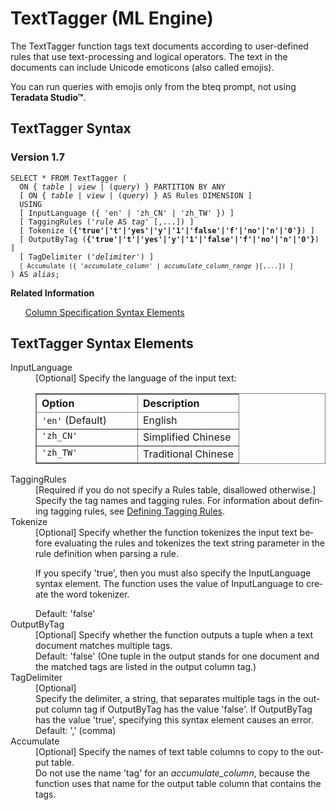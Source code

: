 <html><head></head><body><div class="nested0" aria-labelledby="ariaid-title1" topicindex="1" topicid="dka1507571720248" id="dka1507571720248"><h1 class="title topictitle1" id="ariaid-title1">TextTagger (ML Engine)</h1><div class="body conbody">
<p class="p">The TextTagger function tags text documents according to user-defined rules that use text-processing and logical operators. The text in the documents can include Unicode emoticons (also called emojis).</p>
<p class="p">You can run queries with emojis only from the bteq prompt, not using <span><b>Teradata Studio™</b></span>.</p></div><div class="topic reference nested1" aria-labelledby="ariaid-title2" topicindex="2" topicid="zve1507571874294" xml:lang="en-us" lang="en-us" id="zve1507571874294">
<h2 class="title topictitle2" id="ariaid-title2">TextTagger Syntax</h2><div class="body refbody"><div class="section" id="zve1507571874294__section_N1000E_N1000C_N10001">
<h3 class="title sectiontitle">Version 1.7</h3><pre class="pre codeblock" xml:space="preserve"><code>SELECT * FROM TextTagger (
  <span>ON { <var class="keyword varname">table</var> | <var class="keyword varname">view</var> | (<var class="keyword varname">query</var>) }</span> PARTITION BY ANY
  [ <span>ON { <var class="keyword varname">table</var> | <var class="keyword varname">view</var> | (<var class="keyword varname">query</var>) }</span> AS Rules DIMENSION ]
  USING
  [ InputLanguage ({ 'en' | 'zh_CN' | 'zh_TW' }) ]
  [ TaggingRules ('<var class="keyword varname">rule</var> AS <var class="keyword varname">tag</var>' [,...]) ]
  [ Tokenize (<span><b>{'true'|'t'|'yes'|'y'|'1'|'false'|'f'|'no'|'n'|'0'}</b></span>) ]
  [ OutputByTag (<span><b>{'true'|'t'|'yes'|'y'|'1'|'false'|'f'|'no'|'n'|'0'}</b></span>) ]
  [ TagDelimiter ('<var class="keyword varname">delimiter</var>') ]
  <code class="ph codeph">[ Accumulate ({ '<var class="keyword varname">accumulate_column</var>' | <var class="keyword varname">accumulate_column_range</var> }[,...]) ]</code>
) AS <var class="keyword varname">alias</var>;</code></pre></div></div><div class="related-links"><div class="linklistheader"><p></p><b>Related Information</b></div>
<ul class="linklist linklist relinfo"><div class="linklistmember"><a href="ndv1557782188375.md">Column Specification Syntax Elements</a></div></ul></div></div><div class="topic reference nested1" aria-labelledby="ariaid-title3" topicindex="3" topicid="eln1507571985386" xml:lang="en-us" lang="en-us" id="eln1507571985386">
<h2 class="title topictitle2" id="ariaid-title3">TextTagger Syntax Elements</h2><div class="body refbody"><div class="section" id="eln1507571985386__section_N10011_N1000E_N10001"><dl class="dl parml"><dt class="dt pt dlterm">InputLanguage</dt><dd class="dd pd">[Optional] Specify the language of the input text:
<div class="tablenoborder"><table cellpadding="4" cellspacing="0" summary="" id="eln1507571985386__d42e19" class="table" frame="border" border="1" rules="all"><div class="caption"></div><colgroup span="1"><col style="width:50%" span="1"></col><col style="width:50%" span="1"></col></colgroup><thead class="thead" style="text-align:left;"><tr class="row"><th class="entry cellrowborder" style="vertical-align:top;" id="d113178e164" rowspan="1" colspan="1">Option</th><th class="entry cellrowborder" style="vertical-align:top;" id="d113178e166" rowspan="1" colspan="1">Description</th></tr></thead><tbody class="tbody"><tr class="row"><td class="entry cellrowborder" style="vertical-align:top;" headers="d113178e164" rowspan="1" colspan="1"><code class="ph codeph">'en'</code> (Default)</td><td class="entry cellrowborder" style="vertical-align:top;" headers="d113178e166" rowspan="1" colspan="1">English</td></tr><tr class="row"><td class="entry cellrowborder" style="vertical-align:top;" headers="d113178e164" rowspan="1" colspan="1"><code class="ph codeph">'zh_CN'</code></td><td class="entry cellrowborder" style="vertical-align:top;" headers="d113178e166" rowspan="1" colspan="1">Simplified Chinese</td></tr><tr class="row"><td class="entry cellrowborder" style="vertical-align:top;" headers="d113178e164" rowspan="1" colspan="1"><code class="ph codeph">'zh_TW'</code></td><td class="entry cellrowborder" style="vertical-align:top;" headers="d113178e166" rowspan="1" colspan="1">Traditional Chinese</td></tr></tbody></table></div></dd><dt class="dt pt dlterm">TaggingRules</dt><dd class="dd pd">[Required if you do not specify a Rules table, disallowed otherwise.] Specify the tag names and tagging rules. For information about defining tagging rules, see <a href="lrw1542662395703.md">Defining Tagging Rules</a>.</dd><dt class="dt pt dlterm">Tokenize</dt><dd class="dd pd">[Optional] Specify whether the function tokenizes the input text before evaluating the rules and tokenizes the text string parameter in the rule definition when parsing a rule. 
<p class="p">If you specify 'true', then you must also specify the InputLanguage syntax element. The function uses the value of InputLanguage to create the word tokenizer.</p></dd><dd class="dd pd ddexpand">Default: 'false'</dd><dt class="dt pt dlterm">OutputByTag</dt><dd class="dd pd">[Optional] Specify whether the function outputs a tuple when a text document matches multiple tags.</dd><dd class="dd pd ddexpand">Default: 'false' (One tuple in the output stands for one document and the matched tags are listed in the output column tag.)</dd><dt class="dt pt dlterm">TagDelimiter</dt><dd class="dd pd">[Optional] </dd><dd class="dd pd ddexpand">Specify the delimiter, a string, that separates multiple tags in the output column tag if OutputByTag has the value 'false'. If OutputByTag has the value 'true', specifying this syntax element causes an error.</dd><dd class="dd pd ddexpand">Default: ',' (comma)</dd><dt class="dt pt dlterm">Accumulate</dt><dd class="dd pd">[Optional] Specify the names of text table columns to copy to the output table.</dd><dd class="dd pd ddexpand">Do not use the name 'tag' for an <var class="keyword varname">accumulate_column</var>, because the function uses that name for the output table column that contains the tags.</dd></dl></div></div></div></div></body></html>
